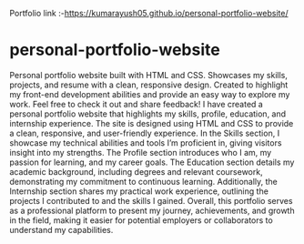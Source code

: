 Portfolio link :-https://kumarayush05.github.io/personal-portfolio-website/

# personal-portfolio-website
Personal portfolio website built with HTML and CSS. Showcases my skills, projects, and resume with a clean, responsive design. Created to highlight my front-end development abilities and provide an easy way to explore my work. Feel free to check it out and share feedback!
I have created a personal portfolio website that highlights my skills, profile, education, and internship experience. The site is designed using HTML and CSS to provide a clean, responsive, and user-friendly experience. In the Skills section, I showcase my technical abilities and tools I’m proficient in, giving visitors insight into my strengths. The Profile section introduces who I am, my passion for learning, and my career goals. The Education section details my academic background, including degrees and relevant coursework, demonstrating my commitment to continuous learning. Additionally, the Internship section shares my practical work experience, outlining the projects I contributed to and the skills I gained. Overall, this portfolio serves as a professional platform to present my journey, achievements, and growth in the field, making it easier for potential employers or collaborators to understand my capabilities.
